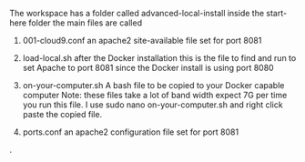 The workspace has a folder called advanced-local-install inside the start-here folder
the main files are called

1. 001-cloud9.conf	an apache2 site-available file set for port 8081 

1. load-local.sh	after the Docker installation this is the file to find and run to set Apache to port 8081 since the Docker install is using port 8080

1. on-your-computer.sh	A bash file to be copied to your Docker capable computer Note: these files take a lot of band width expect 7G per time you run this file. I use sudo nano on-your-computer.sh and right click paste the copied file.
 
1. ports.conf an apache2 configuration file set for port 8081


.
